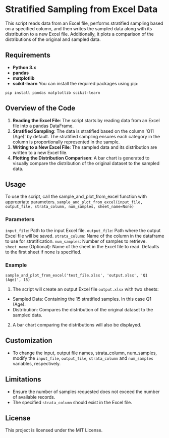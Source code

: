 # Stratified Sampling from Excel Data
This script reads data from an Excel file, performs stratified sampling based on a specified column, and then writes the sampled data along with its distribution to a new Excel file. Additionally, it plots a comparison of the distributions of the original and sampled data.

## Requirements
- **Python 3.x**
- **pandas**
- **matplotlib**
- **scikit-learn**
You can install the required packages using pip:

``` pip install pandas matplotlib scikit-learn ```

## Overview of the Code
1. **Reading the Excel File**: The script starts by reading data from an Excel file into a pandas DataFrame.
2. **Stratified Sampling**: The data is stratified based on the column 'Q11 (Age)' by default. The stratified sampling ensures each category in the column is proportionally represented in the sample.
3. **Writing to a New Excel File**: The sampled data and its distribution are written to a new Excel file.
4. **Plotting the Distribution Comparison**: A bar chart is generated to visually compare the distribution of the original dataset to the sampled data.

## Usage
To use the script, call the sample_and_plot_from_excel function with appropriate parameters.
```sample_and_plot_from_excel(input_file, output_file, strata_column, num_samples, sheet_name=None)```

### Parameters
`input_file`: Path to the input Excel file.
`output_file`: Path where the output Excel file will be saved.
`strata_column`: Name of the column in the dataframe to use for stratification.
`num_samples`: Number of samples to retrieve.
`sheet_name` (Optional): Name of the sheet in the Excel file to read. Defaults to the first sheet if none is specified.

### Example
```sample_and_plot_from_excel('test_file.xlsx', 'output.xlsx', 'Q1 (Age)', 15) ```
1. The script will create an output Excel file `output.xlsx` with two sheets:
- Sampled Data: Containing the 15 stratified samples. In this case Q1 (Age).
- Distribution: Compares the distribution of the original dataset to the sampled data.
2. A bar chart comparing the distributions will also be displayed.
  
## Customization
- To change the input, output file names, strata_column, num_samples, modify the `input_file`, `output_file`, `strata_column` and `num_samples` variables, respectively.

## Limitations
- Ensure the number of samples requested does not exceed the number of available records.
- The specified `strata_column` should exist in the Excel file.


## License
This project is licensed under the MIT License.
